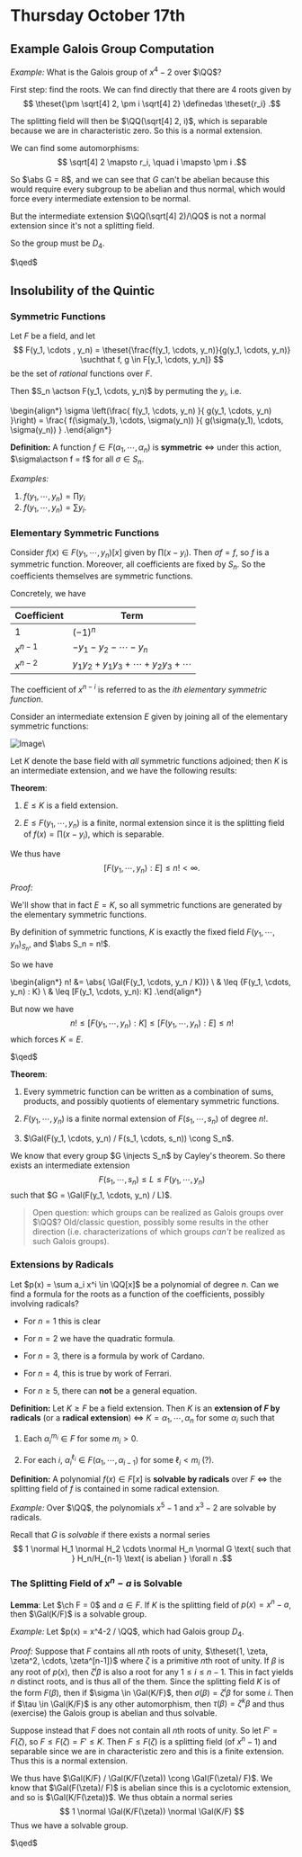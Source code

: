 # Thursday October 17th

## Example Galois Group Computation

*Example:*
What is the Galois group of $x^4-2$ over $\QQ$?

First step: find the roots.
We can find directly that there are 4 roots given by
$$
\theset{\pm \sqrt[4] 2, \pm i \sqrt[4] 2} \definedas \theset{r_i}
.$$

The splitting field will then be $\QQ(\sqrt[4] 2, i)$, which is separable because we are in characteristic zero.
So this is a normal extension.

We can find some automorphisms:
$$
\sqrt[4] 2 \mapsto r_i, \quad i \mapsto \pm i
.$$

So $\abs G = 8$, and we can see that $G$ can't be abelian because this would require every subgroup to be abelian and thus normal, which would force every intermediate extension to be normal.

But the intermediate extension $\QQ(\sqrt[4] 2)/\QQ$ is not a normal extension since it's not a splitting field.

So the group must be $D_4$.

$\qed$

## Insolubility of the Quintic

### Symmetric Functions

Let $F$ be a field, and let
$$
F(y_1, \cdots , y_n) = \theset{\frac{f(y_1, \cdots, y_n)}{g(y_1, \cdots, y_n)} \suchthat f, g \in F[y_1, \cdots, y_n]}
$$
be the set of *rational* functions over $F$.

Then $S_n \actson F(y_1, \cdots, y_n)$ by permuting the $y_i$, i.e.

\begin{align*}
\sigma \left(\frac{
f(y_1, \cdots, y_n)
}{
g(y_1, \cdots, y_n)
}\right) = \frac{
f(\sigma(y_1), \cdots, \sigma(y_n))
}{
g(\sigma(y_1), \cdots, \sigma(y_n))
}
.\end{align*}

**Definition:**
A function $f \in F(\alpha_1, \cdots, \alpha_n)$ is **symmetric** $\iff$ under this action, $\sigma\actson f = f$ for all $\sigma \in S_n$.

*Examples:*

1. $f(y_1, \cdots, y_n) = \prod y_i$
2. $f(y_1, \cdots, y_n) = \sum y_i$.

### Elementary Symmetric Functions

Consider $f(x) \in F(y_1, \cdots, y_n)[x]$ given by $\prod (x-y_i)$.
Then $\sigma f = f$, so $f$ is a symmetric function.
Moreover, all coefficients are fixed by $S_n$.
So the coefficients themselves are symmetric functions.

Concretely, we have

| Coefficient | Term |
| --- | --- |
| 1           | $(-1)^n$
| $x^{n-1}$   | $-y_1 - y_2 - \cdots - y_n$
| $x^{n-2}$   | $y_1y_2 + y_1y_3 + \cdots + y_2y_3 + \cdots$

The coefficient of $x^{n-i}$ is referred to as the *$i$th elementary symmetric function*.

Consider an intermediate extension $E$ given by joining all of the elementary symmetric functions:

![Image](figures/2019-10-17-09:56.png)\

Let $K$ denote the base field with *all* symmetric functions adjoined; then $K$ is an intermediate extension, and we have the following results:

**Theorem**:

1. $E \leq K$ is a field extension.

2. $E \leq F(y_1, \cdots, y_n)$ is a finite, normal extension since it is the splitting field of $f(x) = \prod (x-y_i)$, which is separable.

We thus have
$$
[F(y_1, \cdots, y_n): E] \leq n! < \infty
.$$

*Proof:*

We'll show that in fact $E = K$, so all symmetric functions are generated by the elementary symmetric functions.

By definition of symmetric functions, $K$ is exactly the fixed field $F(y_1, \cdots, y_n)_{S_n}$, and $\abs S_n = n!$.

So we have

\begin{align*}
n! &= \abs{ \Gal(F(y_1, \cdots, y_n / K))} \\
& \leq \{F(y_1, \cdots, y_n) : K\} \\
& \leq [F(y_1, \cdots, y_n): K]
.\end{align*}

But now we have
$$
n! \leq [F(y_1, \cdots, y_n):K] \leq [F(y_1, \cdots, y_n) : E] \leq n!
$$
which forces $K=E$.

$\qed$

**Theorem**:

1. Every symmetric function can be written as a combination of sums, products, and possibly quotients of elementary symmetric functions.

2. $F(y_1, \cdots, y_n)$ is a finite normal extension of $F(s_1, \cdots, s_n)$ of degree $n!$.

3. $\Gal(F(y_1, \cdots, y_n) / F(s_1, \cdots, s_n)) \cong S_n$.

We know that every group $G \injects S_n$ by Cayley's theorem.
So there exists an intermediate extension
$$
F(s_1, \cdots, s_n) \leq L \leq F(y_1, \cdots, y_n)
$$
such that $G = \Gal(F(y_1, \cdots, y_n) / L)$.

> Open question: which groups can be realized as Galois groups over $\QQ$?
Old/classic question, possibly some results in the other direction (i.e. characterizations of which groups *can't* be realized as such Galois groups).

### Extensions by Radicals

Let $p(x) = \sum a_i x^i \in \QQ[x]$ be a polynomial of degree $n$.
Can we find a formula for the roots as a function of the coefficients, possibly involving radicals?

- For $n = 1$ this is clear

- For $n=2$ we have the quadratic formula.

- For $n = 3$, there is a formula by work of Cardano.

- For $n = 4$, this is true by work of Ferrari.

- For $n \geq 5$, there can **not** be a general equation.

**Definition:**
Let $K \geq F$ be a field extension.
Then $K$ is an **extension of $F$ by radicals** (or a **radical extension**) $\iff$ $K = \alpha_1, \cdots, \alpha_n$ for some $\alpha_i$ such that

1. Each $\alpha_i^{m_i} \in F$ for some $m_i > 0$.

2. For each $i$, $\alpha_i^{\ell_i} \in F(\alpha_1, \cdots, \alpha_{i-1})$ for some $\ell_i < m_i$ (?).

**Definition:**
A polynomial $f(x) \in F[x]$ is **solvable by radicals** over $F$ $\iff$ the splitting field of $f$ is contained in some radical extension.

*Example:*
Over $\QQ$, the polynomials $x^5-1$ and $x^3-2$ are solvable by radicals.

Recall that $G$ is *solvable* if there exists a normal series
$$
1 \normal H_1 \normal H_2 \cdots \normal H_n \normal G
\text{ such that } H_n/H_{n-1} \text{ is abelian } \forall n
.$$


### The Splitting Field of $x^n-a$ is Solvable

**Lemma**:
Let $\ch F = 0$ and $a\in F$.
If $K$ is the splitting field of $p(x) = x^n-a$, then $\Gal(K/F)$ is a solvable group.

*Example:*
Let $p(x) = x^4-2 / \QQ$, which had Galois group $D_4$.

*Proof:*
Suppose that $F$ contains all $n$th roots of unity, $\theset{1, \zeta, \zeta^2, \cdots, \zeta^[n-1]}$ where $\zeta$ is a primitive $n$th root of unity.
If $\beta$ is any root of $p(x)$, then $\zeta^i\beta$ is also a root for any $1\leq i \leq n-1$.
This in fact yields $n$ distinct roots, and is thus all of the them.
Since the splitting field $K$ is of the form $F(\beta)$, then if $\sigma \in \Gal(K/F)$, then $\sigma(\beta) = \zeta^i \beta$ for some $i$.
Then if $\tau \in \Gal(K/F)$ is any other automorphism, then $\tau(\beta) = \zeta^k \beta$ and thus (exercise) the Galois group is abelian and thus solvable.

Suppose instead that $F$ does not contain all $n$th roots of unity.
So let $F' = F(\zeta)$, so $F \leq F(\zeta) = F' \leq K$.
Then $F \leq F(\zeta)$ is a splitting field (of $x^n-1$) and separable since we are in characteristic zero and this is a finite extension.
Thus this is a normal extension.

We thus have $\Gal(K/F) / \Gal(K/F(\zeta)) \cong \Gal(F(\zeta)/ F)$.
We know that $\Gal(F(\zeta)/ F)$ is abelian since this is a cyclotomic extension, and so is $\Gal(K/F(\zeta))$.
We thus obtain a normal series
$$
1 \normal \Gal(K/F(\zeta)) \normal \Gal(K/F)
$$
Thus we have a solvable group.

$\qed$
